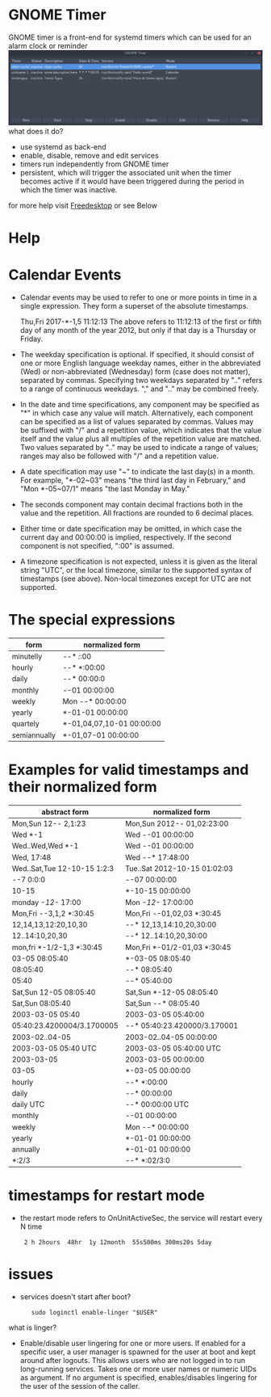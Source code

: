 # GNOME Timer

GNOME timer is a front-end for systemd timers which can be used for an alarm clock or reminder
![N|Solid](https://raw.githubusercontent.com/killown/gnome-timer/master/Images/screenshot.png)
what does it do?
 - use systemd as back-end
 - enable, disable, remove and edit services
 - timers run independently from GNOME timer
 - persistent, which will trigger the associated unit when the timer becomes active if it would have been triggered during the period in which the timer was inactive.

for more help visit [Freedesktop](https://www.freedesktop.org/software/systemd/man/systemd.time.html) or see Below


# Help
# Calendar Events

- Calendar events may be used to refer to one or more points in time in a single expression. They form a superset of the absolute timestamps.

     Thu,Fri 2017-*-1,5 11:12:13
The above refers to 11:12:13 of the first or fifth day of any month of the year 2012, but only if that day is a Thursday or Friday.

- The weekday specification is optional. If specified, it should consist of one or more English language weekday names, either in the abbreviated (Wed) or non-abbreviated (Wednesday) form (case does not matter), separated by commas. Specifying two weekdays separated by ".." refers to a range of continuous weekdays. "," and ".." may be combined freely.

- In the date and time specifications, any component may be specified as "*" in which case any value will match. Alternatively, each component can be specified as a list of values separated by commas. Values may be suffixed with "/" and a repetition value, which indicates that the value itself and the value plus all multiples of the repetition value are matched. Two values separated by ".." may be used to indicate a range of values; ranges may also be followed with "/" and a repetition value.

- A date specification may use "~" to indicate the last day(s) in a month. For example, "*-02~03" means "the third last day in February," and "Mon *-05~07/1" means "the last Monday in May."

- The seconds component may contain decimal fractions both in the value and the repetition. All fractions are rounded to 6 decimal places.

- Either time or date specification may be omitted, in which case the current day and 00:00:00 is implied, respectively. If the second component is not specified, ":00" is assumed.

- A timezone specification is not expected, unless it is given as the literal string "UTC", or the local timezone, similar to the supported syntax of timestamps (see above). Non-local timezones except for UTC are not supported.

# The special expressions

|    form    |    normalized form      |
|------------|-------------------------|
|minutelly   |*-*-* *:*:00             |
|hourly      |*-*-* *:00:00            |
|daily       |*-*-* 00:00:0            |
|monthly     |*-*-01 00:00:00          |
|weekly      |Mon *-*-* 00:00:00       |
|yearly      |*-01-01 00:00:00         |
|quartely    |*-01,04,07,10-01 00:00:00|
|semiannually|*-01,07-01 00:00:00      |


# Examples for valid timestamps and their normalized form

|       abstract form        |      normalized form           |
|----------------------------|--------------------------------|
|Mon,Sun 12-*-* 2,1:23       |Mon,Sun 2012-*-* 01,02:23:00    |
|Wed *-1                     |Wed *-*-01 00:00:00             |
|Wed..Wed,Wed *-1            |Wed *-*-01 00:00:00             |
|Wed, 17:48                  |Wed *-*-* 17:48:00              |
|Wed..Sat,Tue 12-10-15 1:2:3|Tue..Sat 2012-10-15 01:02:03     |
|*-*-7 0:0:0                 |*-*-07 00:00:00                 |
|10-15                       |*-10-15 00:00:00                |
|monday *-12-* 17:00         |Mon *-12-* 17:00:00             |
|Mon,Fri *-*-3,1,2 *:30:45   |Mon,Fri *-*-01,02,03 *:30:45    |
|12,14,13,12:20,10,30        |*-*-* 12,13,14:10,20,30:00      |
|12..14:10,20,30             |*-*-* 12..14:10,20,30:00        |
|mon,fri *-1/2-1,3 *:30:45   |Mon,Fri *-01/2-01,03 *:30:45    |
|03-05 08:05:40              |*-03-05 08:05:40                |
|08:05:40                    |*-*-* 08:05:40                  |
|05:40                       |*-*-* 05:40:00                  |
|Sat,Sun 12-05 08:05:40      |Sat,Sun *-12-05 08:05:40        |
|Sat,Sun 08:05:40            |Sat,Sun *-*-* 08:05:40          |
|2003-03-05 05:40            |2003-03-05 05:40:00             |
|05:40:23.4200004/3.1700005  |*-*-* 05:40:23.420000/3.170001  |
|2003-02..04-05              |2003-02..04-05 00:00:00         |
|2003-03-05 05:40 UTC        |2003-03-05 05:40:00 UTC         |
|2003-03-05                  |2003-03-05 00:00:00             |
|03-05                       |*-03-05 00:00:00                |
|hourly                      |*-*-* *:00:00                   |
|daily                       |*-*-* 00:00:00                  |
|daily UTC                   |*-*-* 00:00:00 UTC              |
|monthly                     |*-*-01 00:00:00                 |
|weekly                      |Mon *-*-* 00:00:00              |
|yearly                      |*-01-01 00:00:00                |
|annually                    |*-01-01 00:00:00                |
|*:2/3                       |*-*-* *:02/3:0                  |

# timestamps for restart mode
- the restart mode refers to OnUnitActiveSec, the service will restart every N time

       2 h 2hours  48hr  1y 12month  55s500ms 300ms20s 5day

# issues
- services doesn't start after boot?

         sudo loginctl enable-linger "$USER"
what is linger?
- Enable/disable user lingering for one or more users. If enabled for a specific user, a user manager is spawned for the user at boot and kept around after logouts. This allows users who are not logged in to run long-running services. Takes one or more user names or numeric UIDs as argument. If no argument is specified, enables/disables lingering for the user of the session of the caller.
